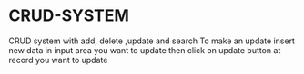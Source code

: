 # CRUD-SYSTEM
CRUD system with add, delete ,update and search
To make an update insert new data in input area you want to update then click on update button at record you want to update
